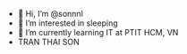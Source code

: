 - 👋 Hi, I’m @sonnnl
- 👀 I’m interested in sleeping
- 🌱 I’m currently learning IT at PTIT HCM, VN
- TRAN THAI SON 

<!---
sonnnl/sonnnl is a ✨ special ✨ repository because its `README.md` (this file) appears on your GitHub profile.
You can click the Preview link to take a look at your changes.
--->
